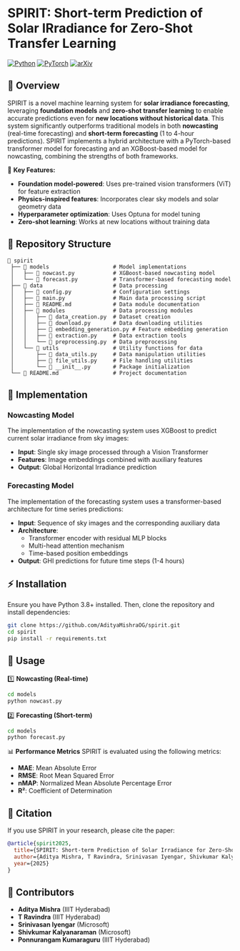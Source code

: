 # SPIRIT: Short-term Prediction of Solar IRradiance for Zero-Shot Transfer Learning


[![Python](https://img.shields.io/badge/Python-3.8%2B-brightgreen.svg)](https://www.python.org/)
[![PyTorch](https://img.shields.io/badge/PyTorch-1.10%2B-ee4c2c.svg)](https://pytorch.org/)
[![arXiv](https://img.shields.io/badge/arXiv-2502.10307-b31b1b.svg)](https://arxiv.org/abs/2502.10307)

## 📌 Overview
SPIRIT is a novel machine learning system for **solar irradiance forecasting**, leveraging **foundation models** and **zero-shot transfer learning** to enable accurate predictions even for **new locations without historical data**. This system significantly outperforms traditional models in both **nowcasting** (real-time forecasting) and **short-term forecasting** (1 to 4-hour predictions). SPIRIT implements a hybrid architecture with a PyTorch-based transformer model for forecasting and an XGBoost-based model for nowcasting, combining the strengths of both frameworks.


🚀 **Key Features:**
- **Foundation model-powered**: Uses pre-trained vision transformers (ViT) for feature extraction
- **Physics-inspired features**: Incorporates clear sky models and solar geometry data
- **Hyperparameter optimization**: Uses Optuna for model tuning
- **Zero-shot learning**: Works at new locations without training data
  
## 📁 Repository Structure
```plaintext
📂 spirit
 ├── 📁 models                    # Model implementations
 │   ├── 📜 nowcast.py            # XGBoost-based nowcasting model 
 │   └── 📜 forecast.py           # Transformer-based forecasting model 
 ├── 📁 data                      # Data processing
 │   ├── 📜 config.py             # Configuration settings
 │   ├── 📜 main.py               # Main data processing script
 │   ├── 📜 README.md             # Data module documentation
 │   ├── 📁 modules               # Data processing modules
 │   │   ├── 📜 data_creation.py  # Dataset creation
 │   │   ├── 📜 download.py       # Data downloading utilities
 │   │   ├── 📜 embedding_generation.py # Feature embedding generation
 │   │   ├── 📜 extraction.py     # Data extraction tools
 │   │   └── 📜 preprocessing.py  # Data preprocessing
 │   └── 📁 utils                 # Utility functions for data
 │       ├── 📜 data_utils.py     # Data manipulation utilities
 │       ├── 📜 file_utils.py     # File handling utilities
 │       └── 📜 __init__.py       # Package initialization
 └── 📜 README.md                 # Project documentation
```

## 🔧 Implementation

### Nowcasting Model 
The implementation of the nowcasting system uses XGBoost to predict current solar irradiance from sky images:
- **Input**: Single sky image processed through a Vision Transformer
- **Features**: Image embeddings combined with auxiliary features
- **Output**: Global Horizontal Irradiance prediction

### Forecasting Model
The implementation of the forecasting system uses a transformer-based architecture for time series predictions:
- **Input**: Sequence of sky images and the corresponding auxiliary data
- **Architecture**: 
  - Transformer encoder with residual MLP blocks
  - Multi-head attention mechanism
  - Time-based position embeddings
- **Output**: GHI predictions for future time steps (1-4 hours)

## ⚡ Installation
Ensure you have Python 3.8+ installed. Then, clone the repository and install dependencies:
```bash
git clone https://github.com/AdityaMishraOG/spirit.git
cd spirit
pip install -r requirements.txt
```

## 🚀 Usage

1️⃣ **Nowcasting (Real-time)**
```sh
cd models  
python nowcast.py  
```

2️⃣ **Forecasting (Short-term)**
```sh
cd models  
python forecast.py  
```

📊 **Performance Metrics**
SPIRIT is evaluated using the following metrics:
- **MAE**: Mean Absolute Error  
- **RMSE**: Root Mean Squared Error  
- **nMAP**: Normalized Mean Absolute Percentage Error  
- **R²**: Coefficient of Determination  


## 📜 Citation
If you use SPIRIT in your research, please cite the paper:
```bibtex
@article{spirit2025,
  title={SPIRIT: Short-term Prediction of Solar Irradiance for Zero-Shot Transfer Learning Using Foundation Models},
  author={Aditya Mishra, T Ravindra, Srinivasan Iyengar, Shivkumar Kalyanaraman, Ponnurangam Kumaraguru},
  year={2025}
}
```

## 👥 Contributors
- **Aditya Mishra** (IIIT Hyderabad)
- **T Ravindra** (IIIT Hyderabad)
- **Srinivasan Iyengar** (Microsoft)
- **Shivkumar Kalyanaraman** (Microsoft)
- **Ponnurangam Kumaraguru** (IIIT Hyderabad)

